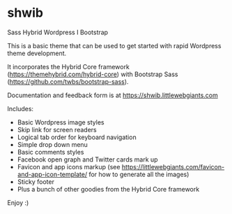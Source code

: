 shwib
=====

Sass
Hybrid
Wordpress
I
Bootstrap


This is a basic theme that can be used to get started with rapid Wordpress theme development.

It incorporates the Hybrid Core framework (https://themehybrid.com/hybrid-core) with Bootstrap Sass (https://github.com/twbs/bootstrap-sass).

Documentation and feedback form is at https://shwib.littlewebgiants.com

Includes:
- Basic Wordpress image styles
- Skip link for screen readers
- Logical tab order for keyboard navigation
- Simple drop down menu
- Basic comments styles
- Facebook open graph and Twitter cards mark up
- Favicon and app icons markup (see https://littlewebgiants.com/favicon-and-app-icon-template/ for how to generate all the images)
- Sticky footer
- Plus a bunch of other goodies from the Hybrid Core framework

Enjoy :)